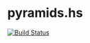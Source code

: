 # pyramids.hs

[![Build Status](https://travis-ci.org/pivovarit/pyramids.hs.svg?branch=master)](https://travis-ci.org/pivovarit/pyramids.hs)


